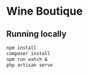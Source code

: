 # Wine Boutique

## Running locally

```bash
npm install
composer install
npm run watch &
php artisan serve
```
